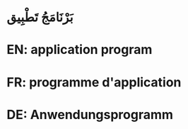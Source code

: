 # بَرْنَامَجُ تَطْبِيق

# EN: application program

# FR: programme d'application

# DE: Anwendungsprogramm
